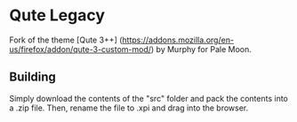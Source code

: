 # Qute Legacy
Fork of the theme [Qute 3++] (https://addons.mozilla.org/en-us/firefox/addon/qute-3-custom-mod/) by Murphy for Pale Moon.

## Building
Simply download the contents of the "src" folder  and pack the contents into a .zip file. Then, rename the file to .xpi and drag into the browser.
